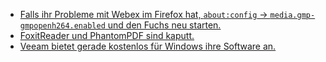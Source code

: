 * [Falls ihr Probleme mit Webex im Firefox hat, `about:config` -> `media.gmp-gmpopenh264.enabled` und den Fuchs neu starten.](https://odoepner.wordpress.com/2021/03/27/webex-web-client-in-firefox/)
* [FoxitReader und PhantomPDF sind kaputt.](https://www.borncity.com/blog/2021/03/28/schwachstellen-in-foxit-reader-und-phantom-pdf/)
* [Veeam bietet gerade kostenlos für Windows ihre Software an.](http://blog.nashcom.de/nashcomblog.nsf/dx/free-windows-workstation-backup-from-veeam.htm)
